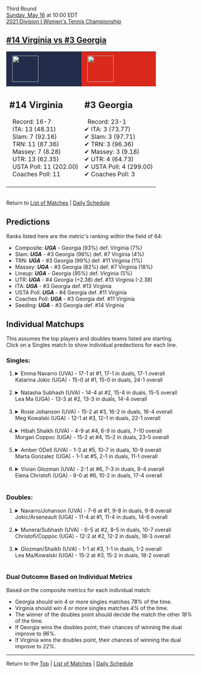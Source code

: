 Third Round[](#top)<a name="top"></a>  
[Sunday, May 16](../../schedule/05-16.md) at 10:00 EDT  
[2021 Division I Women's Tennis Championship](../index.md)  
## [#14 Virginia vs #3 Georgia](https://www.ncaa.com/game/5833699)  

<table><tr style="background-color: #d9d9d9 !important"><td style="background-color: #232D4B !important"><img src="https://www.ncaa.com/sites/default/files/images/logos/schools/v/virginia.70.png" width="70" height="70" style="padding: 8px;" /></td><td style="background-color: #DA291C !important"><img src="https://www.ncaa.com/sites/default/files/images/logos/schools/g/georgia.70.png" width="70" height="70" style="padding: 8px;" /></td></tr><tr>
<td>  

<h2>#14 Virginia</h2>  
&nbsp; Record: 16-7<br>  
&nbsp; ITA: 13 (48.31)<br>  
&nbsp; Slam: 7 (92.16)<br>  
&nbsp; TRN: 11 (87.36)<br>  
&nbsp; Massey: 7 (8.28)<br>  
&nbsp; UTR: 13 (62.35)<br>  
&nbsp; USTA Poll: 11 (202.00)<br>  
&nbsp; Coaches Poll: 11<br>  
<br>  

</td>
<td>  

<h2>#3 Georgia</h2>  
&nbsp; Record: 23-1<br>  
&#10004; ITA: 3 (73.77)<br>  
&#10004; Slam: 3 (97.71)<br>  
&#10004; TRN: 3 (96.36)<br>  
&#10004; Massey: 3 (9.18)<br>  
&#10004; UTR: 4 (64.73)<br>  
&#10004; USTA Poll: 4 (299.00)<br>  
&#10004; Coaches Poll: 3<br>  
<br>  

</td>
</tr></table>  


<br>Return to [List of Matches](../index.md) &#124; [Daily Schedule](../../schedule/05-16.md)

## Predictions  

Ranks listed here are the metric's ranking within the field of 64:  
- Composite: ***UGA*** - Georgia (93%) def. Virginia (7%)  
- Slam: ***UGA*** - #3 Georgia (96%) def. #7 Virginia (4%)  
- TRN: ***UGA*** - #3 Georgia (99%) def. #11 Virginia (1%)  
- Massey: ***UGA*** - #3 Georgia (82%) def. #7 Virginia (18%)  
- Lineup: ***UGA*** - Georgia (95%) def. Virginia (5%)  
- UTR: ***UGA*** - #4 Georgia (+2.38) def. #13 Virginia (-2.38)  
- ITA: ***UGA*** - #3 Georgia def. #13 Virginia  
- USTA Poll: ***UGA*** - #4 Georgia def. #11 Virginia  
- Coaches Poll: ***UGA*** - #3 Georgia def. #11 Virginia  
- Seeding: ***UGA*** - #3 Georgia def. #14 Virginia  

## Individual Matchups  
This assumes the top players and doubles teams listed are starting.  
Click on a Singles match to show individual predections for each line.  

### Singles:  

<ol>
<li><details>
<summary markdown="span">Emma Navarro (UVA) - 17-1 at #1, 17-1 in duals, 17-1 overall<br>Katarina Jokic (UGA) - 15-0 at #1, 15-0 in duals, 24-1 overall</summary>
<h4>Predictions</h4><ul>
<li>Composite: <b><i>UVA</i></b> - Navarro (53%) def. Jokic (47%)</li>  
<li>Slam: <b><i>UGA</i></b> - Jokic (52%) def. Navarro (48%)</li>  
<li>TRN: <b><i>UVA</i></b> - Navarro (55%) def. Jokic (45%)</li>  
<li>Massey: <b><i>UVA</i></b> - Navarro (51%) def. Jokic (49%)</li>  
<li>UTR: <b><i>UVA</i></b> - Navarro (60%) def. Jokic (40%)</li>  
<li>ITA: <b><i>UVA</i></b> - Navarro (62.96) def. Jokic (60.56)</li>  
</ul>
</details>&nbsp;</li>
<li><details>
<summary markdown="span">Natasha Subhash (UVA) - 14-4 at #2, 15-4 in duals, 15-5 overall<br>Lea Ma (UGA) - 13-3 at #2, 13-3 in duals, 14-4 overall</summary>
<h4>Predictions</h4><ul>
<li>Composite: <b><i>UGA</i></b> - Ma (50%) def. Subhash (50%)</li>  
<li>Slam: <b><i>UGA</i></b> - Ma (61%) def. Subhash (39%)</li>  
<li>TRN: <b><i>UVA</i></b> - Subhash (52%) def. Ma (48%)</li>  
<li>Massey: <b><i>UVA</i></b> - Subhash (53%) def. Ma (47%)</li>  
<li>UTR: <b><i>UVA</i></b> - Subhash (53%) def. Ma (47%)</li>  
<li>ITA: <b><i>UVA</i></b> - Subhash (40.00) def. Ma (11.14)</li>  
</ul>
</details>&nbsp;</li>
<li><details>
<summary markdown="span">Rosie Johanson (UVA) - 15-2 at #3, 16-2 in duals, 16-4 overall<br>Meg Kowalski (UGA) - 12-1 at #3, 12-1 in duals, 22-1 overall</summary>
<h4>Predictions</h4><ul>
<li>Composite: <b><i>UGA</i></b> - Kowalski (69%) def. Johanson (31%)</li>  
<li>Slam: <b><i>UGA</i></b> - Kowalski (74%) def. Johanson (26%)</li>  
<li>TRN: <b><i>UGA</i></b> - Kowalski (77%) def. Johanson (23%)</li>  
<li>Massey: <b><i>UGA</i></b> - Kowalski (62%) def. Johanson (38%)</li>  
<li>UTR: <b><i>UGA</i></b> - Kowalski (61%) def. Johanson (39%)</li>  
<li>ITA: <b><i>UGA</i></b> - Kowalski (23.73) def. Johanson (6.37)</li>  
</ul>
</details>&nbsp;</li>
<li><details>
<summary markdown="span">Hibah Shaikh (UVA) - 4-9 at #4, 6-9 in duals, 7-10 overall<br>Morgan Coppoc (UGA) - 15-2 at #4, 15-2 in duals, 23-5 overall</summary>
<h4>Predictions</h4><ul>
<li>Composite: <b><i>UGA</i></b> - Coppoc (89%) def. Shaikh (11%)</li>  
<li>Slam: <b><i>UGA</i></b> - Coppoc (88%) def. Shaikh (12%)</li>  
<li>TRN: <b><i>UGA</i></b> - Coppoc (90%) def. Shaikh (10%)</li>  
<li>Massey: <b><i>UGA</i></b> - Coppoc (87%) def. Shaikh (13%)</li>  
<li>UTR: <b><i>UGA</i></b> - Coppoc (89%) def. Shaikh (11%)</li>  
<li>ITA: <b><i>UGA</i></b> - Coppoc (8.66) def. Shaikh (1.63)</li>  
</ul>
</details>&nbsp;</li>
<li><details>
<summary markdown="span">Amber ODell (UVA) - 1-3 at #5, 10-7 in duals, 10-9 overall<br>Marta Gonzalez (UGA) - 1-1 at #5, 2-1 in duals, 11-1 overall</summary>
<h4>Predictions</h4><ul>
<li>Composite: <b><i>UGA</i></b> - Gonzalez (95%) def. ODell (5%)</li>  
<li>Slam: <b><i>UGA</i></b> - Gonzalez (96%) def. ODell (4%)</li>  
<li>TRN: <b><i>UGA</i></b> - Gonzalez (98%) def. ODell (2%)</li>  
<li>Massey: <b><i>UGA</i></b> - Gonzalez (90%) def. ODell (10%)</li>  
<li>UTR: <b><i>UGA</i></b> - Gonzalez (96%) def. ODell (4%)</li>  
<li>ITA: <b><i>UGA</i></b> - Gonzalez (11.71) def. ODell (1.59)</li>  
</ul>
</details>&nbsp;</li>
<li><details>
<summary markdown="span">Vivian Glozman (UVA) - 2-1 at #6, 7-3 in duals, 8-4 overall<br>Elena Christofi (UGA) - 9-0 at #6, 10-2 in duals, 17-4 overall</summary>
<h4>Predictions</h4><ul>
<li>Composite: <b><i>UGA</i></b> - Christofi (74%) def. Glozman (26%)</li>  
<li>Slam: <b><i>UGA</i></b> - Christofi (77%) def. Glozman (23%)</li>  
<li>TRN: <b><i>UGA</i></b> - Christofi (75%) def. Glozman (25%)</li>  
<li>Massey: <b><i>UGA</i></b> - Christofi (59%) def. Glozman (41%)</li>  
<li>UTR: <b><i>UGA</i></b> - Christofi (86%) def. Glozman (14%)</li>  
<li>ITA: <b><i>UVA</i></b> - Glozman (2.77) def. Christofi (2.36)</li>  
</ul>
</details>&nbsp;</li>
</ol>

### Doubles:  

<ol>
<li><details>
<summary markdown="span">Navarro/Johanson (UVA) - 7-6 at #1, 9-8 in duals, 9-8 overall<br>Jokic/Arseneault (UGA) - 11-4 at #1, 11-4 in duals, 14-6 overall</summary>
<br>Sorry, we don't have any metrics for this match
</details>&nbsp;</li>
<li><details>
<summary markdown="span">Munera/Subhash (UVA) - 6-5 at #2, 8-5 in duals, 10-7 overall<br>Christofi/Coppoc (UGA) - 12-2 at #2, 12-2 in duals, 18-3 overall</summary>
<br>Sorry, we don't have any metrics for this match
</details>&nbsp;</li>
<li><details>
<summary markdown="span">Glozman/Shaikh (UVA) - 1-1 at #3, 1-1 in duals, 1-2 overall<br>Lea Ma/Kowalski (UGA) - 15-2 at #3, 15-2 in duals, 18-2 overall</summary>
<br>Sorry, we don't have any metrics for this match
</details>&nbsp;</li>
</ol>

### Dual Outcome Based on Individual Metrics  
  
Based on the composite metrics for each individual match:  
- Georgia should win 4 or more singles matches *78%* of the time.  
- Virginia should win 4 or more singles matches *4%* of the time.  
- The winner of the doubles point should decide the match the other *18%* of the time.  
- If Georgia wins the doubles point, their chances of winning the dual improve to *96%*.  
- If Virginia wins the doubles point, their chances of winning the dual improve to *22%*.  
  
------

Return to the [Top](#top) &#124; [List of Matches](../index.md) &#124; [Daily Schedule](../../schedule/05-16.md)  
